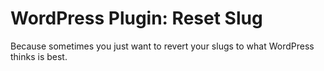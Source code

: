 WordPress Plugin: Reset Slug
=============

Because sometimes you just want to revert your slugs to what WordPress thinks is best.
